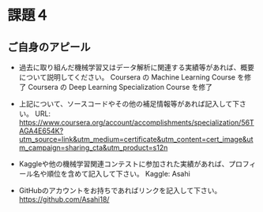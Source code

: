 # 課題４

ご自身のアピール
----
* 過去に取り組んだ機械学習又はデータ解析に関連する実績等があれば、概要について説明してください。
Coursera の Machine Learning Course を修了
Coursera の Deep Learning Specialization Course を修了

* 上記について、ソースコードやその他の補足情報等があれば記入して下さい。
URL: https://www.coursera.org/account/accomplishments/specialization/56TAGA4E654K?utm_source=link&utm_medium=certificate&utm_content=cert_image&utm_campaign=sharing_cta&utm_product=s12n 

* Kaggleや他の機械学習関連コンテストに参加された実績があれば、プロフィール名や順位を含めて記入して下さい。 
Kaggle: Asahi

* GitHubのアカウントをお持ちであればリンクを記入して下さい。
https://github.com/Asahi18/